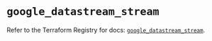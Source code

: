 # `google_datastream_stream`

Refer to the Terraform Registry for docs: [`google_datastream_stream`](https://registry.terraform.io/providers/hashicorp/google/6.32.0/docs/resources/datastream_stream).
